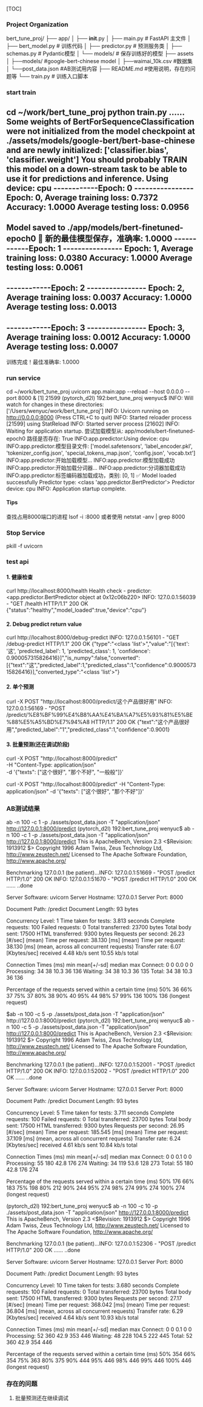 
[TOC]

### Project Organization
bert_tune_proj/
├── app/
│   ├── __init__.py
│   ├── main.py          # FastAPI 主文件
│   ├── bert_model.py    # 训练代码
│   ├── predictor.py     # 预测服务类
│   ├── schemas.py       # Pydantic模型
│   └── models/          # 保存训练好的模型
├── assets
│   ├──models/           #google-bert-chinese model
│   ├──waimai_10k.csv     #数据集
│   └──post_data.json     #AB测试用内容
├── README.md             #使用说明，存在的问题等
└── train.py            # 训练入口脚本 

### start train

cd ~/work/bert_tune_proj
python train.py
......
Some weights of BertForSequenceClassification were not initialized from the model checkpoint at ./assets/models/google-bert/bert-base-chinese and are newly initialized: ['classifier.bias', 'classifier.weight']
You should probably TRAIN this model on a down-stream task to be able to use it for predictions and inference.
Using device: cpu
------------Epoch: 0 ----------------
Epoch: 0, Average training loss: 0.7372
Accuracy: 1.0000
Average testing loss: 0.0956
-------------------------------
Model saved to ./app/models/bert-finetuned-epoch0
🎉 新的最佳模型保存，准确率: 1.0000
------------Epoch: 1 ----------------
Epoch: 1, Average training loss: 0.0380
Accuracy: 1.0000
Average testing loss: 0.0061
-------------------------------
------------Epoch: 2 ----------------
Epoch: 2, Average training loss: 0.0037
Accuracy: 1.0000
Average testing loss: 0.0013
-------------------------------
------------Epoch: 3 ----------------
Epoch: 3, Average training loss: 0.0012
Accuracy: 1.0000
Average testing loss: 0.0007
-------------------------------

训练完成！最佳准确率: 1.0000

### run service
cd ~/work/bert_tune_proj
uvicorn app.main:app --reload --host 0.0.0.0 --port 8000 &
[1] 21599
(pytorch_d2l) 192:bert_tune_proj wenyuc$ INFO:     Will watch for changes in these directories: ['/Users/wenyuc/work/bert_tune_proj']
INFO:     Uvicorn running on http://0.0.0.0:8000 (Press CTRL+C to quit)
INFO:     Started reloader process [21599] using StatReload
INFO:     Started server process [21602]
INFO:     Waiting for application startup.
尝试加载模型从: app/models/bert-finetuned-epoch0
路径是否存在: True
INFO:app.predictor:Using device: cpu
INFO:app.predictor:模型目录文件: ['model.safetensors', 'label_encoder.pkl', 'tokenizer_config.json', 'special_tokens_map.json', 'config.json', 'vocab.txt']
INFO:app.predictor:开始加载模型...
INFO:app.predictor:模型加载成功
INFO:app.predictor:开始加载分词器...
INFO:app.predictor:分词器加载成功
INFO:app.predictor:标签编码器加载成功，类别: [0, 1]
✅ Model loaded successfully
Predictor type: <class 'app.predictor.BertPredictor'>
Predictor device: cpu
INFO:     Application startup complete.
#### Tips 
查找占用8000端口的进程
lsof -i :8000
或者使用
netstat -anv | grep 8000
### Stop Service
pkill -f uvicorn

### test api
#### 1. 健康检查
curl http://localhost:8000/health
Health check - predictor: <app.predictor.BertPredictor object at 0x12c06b220>
INFO:     127.0.0.1:56039 - "GET /health HTTP/1.1" 200 OK
{"status":"healthy","model_loaded":true,"device":"cpu"}

#### 2. Debug predict return value
curl http://localhost:8000/debug-predict
INFO:     127.0.0.1:56101 - "GET /debug-predict HTTP/1.1" 200 OK
{"type":"<class 'list'>","value":"[{'text': '这', 'predicted_label': 1, 'predicted_class': 1, 'confidence': 0.900057315826416}]","is_numpy":false,"converted":[{"text":"这","predicted_label":1,"predicted_class":1,"confidence":0.900057315826416}],"converted_type":"<class 'list'>"}

#### 2. 单个预测
curl -X POST "http://localhost:8000/predict/这个产品很好用"
INFO:     127.0.0.1:56169 - "POST /predict/%E8%BF%99%E4%B8%AA%E4%BA%A7%E5%93%81%E5%BE%88%E5%A5%BD%E7%94%A8 HTTP/1.1" 200 OK
{"text":"这个产品很好用","predicted_label":"1","predicted_class":1,"confidence":0.9001}

#### 3. 批量预测(还在调试阶段)
curl -X POST "http://localhost:8000/predict" \
  -H "Content-Type: application/json" \
  -d '{"texts": ["这个很好", "那个不好", "一般般"]}'

curl -X POST "http://localhost:8000/predict" -H "Content-Type: application/json" -d '{"texts": ["这个很好", "那个不好"]}'

### AB测试结果

ab -n 100 -c 1 -p ./assets/post_data.json -T "application/json" http://127.0.0.1:8000/predict
(pytorch_d2l) 192:bert_tune_proj wenyuc$ ab -n 100 -c 1 -p ./assets/post_data.json -T "application/json" http://127.0.0.1:8000/predict
This is ApacheBench, Version 2.3 <$Revision: 1913912 $>
Copyright 1996 Adam Twiss, Zeus Technology Ltd, http://www.zeustech.net/
Licensed to The Apache Software Foundation, http://www.apache.org/

Benchmarking 127.0.0.1 (be patient)...INFO:     127.0.0.1:51669 - "POST /predict HTTP/1.0" 200 OK
INFO:     127.0.0.1:51670 - "POST /predict HTTP/1.0" 200 OK
......
..done


Server Software:        uvicorn
Server Hostname:        127.0.0.1
Server Port:            8000

Document Path:          /predict
Document Length:        93 bytes

Concurrency Level:      1
Time taken for tests:   3.813 seconds
Complete requests:      100
Failed requests:        0
Total transferred:      23700 bytes
Total body sent:        17500
HTML transferred:       9300 bytes
Requests per second:    26.23 [#/sec] (mean)
Time per request:       38.130 [ms] (mean)
Time per request:       38.130 [ms] (mean, across all concurrent requests)
Transfer rate:          6.07 [Kbytes/sec] received
                        4.48 kb/s sent
                        10.55 kb/s total

Connection Times (ms)
              min  mean[+/-sd] median   max
Connect:        0    0   0.0      0       0
Processing:    34   38  10.3     36     136
Waiting:       34   38  10.3     36     135
Total:         34   38  10.3     36     136

Percentage of the requests served within a certain time (ms)
  50%     36
  66%     37
  75%     37
  80%     38
  90%     40
  95%     44
  98%     57
  99%    136
 100%    136 (longest request)

$ab -n 100 -c 5 -p ./assets/post_data.json -T "application/json" http://127.0.0.1:8000/predict
(pytorch_d2l) 192:bert_tune_proj wenyuc$ ab -n 100 -c 5 -p ./assets/post_data.json -T "application/json" http://127.0.0.1:8000/predict
This is ApacheBench, Version 2.3 <$Revision: 1913912 $>
Copyright 1996 Adam Twiss, Zeus Technology Ltd, http://www.zeustech.net/
Licensed to The Apache Software Foundation, http://www.apache.org/

Benchmarking 127.0.0.1 (be patient)...INFO:     127.0.0.1:52001 - "POST /predict HTTP/1.0" 200 OK
INFO:     127.0.0.1:52002 - "POST /predict HTTP/1.0" 200 OK
......
..done


Server Software:        uvicorn
Server Hostname:        127.0.0.1
Server Port:            8000

Document Path:          /predict
Document Length:        93 bytes

Concurrency Level:      5
Time taken for tests:   3.711 seconds
Complete requests:      100
Failed requests:        0
Total transferred:      23700 bytes
Total body sent:        17500
HTML transferred:       9300 bytes
Requests per second:    26.95 [#/sec] (mean)
Time per request:       185.545 [ms] (mean)
Time per request:       37.109 [ms] (mean, across all concurrent requests)
Transfer rate:          6.24 [Kbytes/sec] received
                        4.61 kb/s sent
                        10.84 kb/s total

Connection Times (ms)
              min  mean[+/-sd] median   max
Connect:        0    0   0.1      0       0
Processing:    55  180  42.8    176     274
Waiting:       34  119  53.6    128     273
Total:         55  180  42.8    176     274

Percentage of the requests served within a certain time (ms)
  50%    176
  66%    183
  75%    198
  80%    212
  90%    244
  95%    274
  98%    274
  99%    274
 100%    274 (longest request)

(pytorch_d2l) 192:bert_tune_proj wenyuc$ ab -n 100 -c 10 -p ./assets/post_data.json -T "application/json" http://127.0.0.1:8000/predict
This is ApacheBench, Version 2.3 <$Revision: 1913912 $>
Copyright 1996 Adam Twiss, Zeus Technology Ltd, http://www.zeustech.net/
Licensed to The Apache Software Foundation, http://www.apache.org/

Benchmarking 127.0.0.1 (be patient)...INFO:     127.0.0.1:52306 - "POST /predict HTTP/1.0" 200 OK
......
..done


Server Software:        uvicorn
Server Hostname:        127.0.0.1
Server Port:            8000

Document Path:          /predict
Document Length:        93 bytes

Concurrency Level:      10
Time taken for tests:   3.680 seconds
Complete requests:      100
Failed requests:        0
Total transferred:      23700 bytes
Total body sent:        17500
HTML transferred:       9300 bytes
Requests per second:    27.17 [#/sec] (mean)
Time per request:       368.042 [ms] (mean)
Time per request:       36.804 [ms] (mean, across all concurrent requests)
Transfer rate:          6.29 [Kbytes/sec] received
                        4.64 kb/s sent
                        10.93 kb/s total

Connection Times (ms)
              min  mean[+/-sd] median   max
Connect:        0    0   0.1      0       0
Processing:    52  360  42.9    353     446
Waiting:       48  228 104.5    222     445
Total:         52  360  42.9    354     446

Percentage of the requests served within a certain time (ms)
  50%    354
  66%    354
  75%    363
  80%    375
  90%    444
  95%    446
  98%    446
  99%    446
 100%    446 (longest request)

 ### 存在的问题
 1. 批量预测还在继续调试
